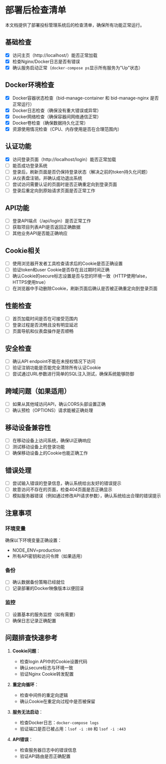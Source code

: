 # 部署后检查清单

本文档提供了部署投标管理系统后的检查清单，确保所有功能正常运行。

## 基础检查

- [x] 访问主页（http://localhost/）能否正常加载
- [x] 检查Nginx/Docker日志是否有错误
- [x] 确认服务启动正常（`docker-compose ps`显示所有服务为"Up"状态）

## Docker环境检查

- [x] Docker容器状态检查（bid-manage-container 和 bid-manage-nginx 是否正常运行）
- [x] Docker日志检查（确保没有重大错误或异常）
- [x] Docker网络检查（确保容器间网络通信正常）
- [x] Docker卷检查（确保数据持久化正常）
- [x] 资源使用情况检查（CPU、内存使用是否在合理范围内）

## 认证功能

- [x] 访问登录页面（http://localhost/login）能否正常加载
- [ ] 能否成功登录系统
- [ ] 登录后，刷新页面是否仍保持登录状态（解决之前的token持久化问题）
- [ ] 从仪表盘注销，并确认成功退出系统
- [ ] 尝试访问需要认证的页面时是否正确重定向到登录页面
- [ ] 登录后重定向到原始请求页面是否正常工作

## API功能

- [ ] 登录API端点（/api/login）是否正常工作
- [ ] 获取项目列表API是否返回正确数据
- [ ] 其他业务API是否能正确响应

## Cookie相关

- [ ] 使用浏览器开发者工具检查请求后的Cookie是否正确设置
- [ ] 验证token和user Cookie是否存在且过期时间正确
- [ ] 确认Cookie的secure标志设置是否与您的环境一致（HTTP使用false，HTTPS使用true）
- [ ] 在浏览器中手动删除Cookie，刷新页面后确认是否被正确重定向到登录页面

## 性能检查

- [ ] 首页加载时间是否在可接受范围内
- [ ] 登录过程是否流畅且没有明显延迟
- [ ] 页面导航和仪表盘操作是否顺畅

## 安全检查

- [ ] 确认API endpoint不能在未授权情况下访问
- [ ] 验证注销功能是否能完全清除所有认证Cookie
- [ ] 尝试通过URL参数进行简单的SQL注入测试，确保系统能够防御

## 跨域问题（如果适用）

- [ ] 如果从其他域访问API，确认CORS头部设置正确
- [ ] 确认预检（OPTIONS）请求能被正确处理

## 移动设备兼容性

- [ ] 在移动设备上访问系统，确保UI正确响应
- [ ] 测试移动设备上的登录功能
- [ ] 确保移动设备上的Cookie也能正确工作

## 错误处理

- [ ] 尝试输入错误的登录信息，确认系统给出友好的错误提示
- [ ] 故意访问不存在的页面，检查404页面是否正确显示
- [ ] 模拟服务器错误（例如通过修改API请求参数），确认系统给出合理的错误提示

## 注意事项

### 环境变量

确保以下环境变量正确设置：

- NODE_ENV=production
- 所有API密钥和访问令牌（如果适用）

### 备份

- [ ] 确认数据备份策略已经就位
- [ ] 记录部署的Docker映像版本以便回滚

### 监控

- [ ] 设置基本的服务监控（如有需要）
- [ ] 确保日志记录正确配置

## 问题排查快速参考

1. **Cookie问题**：
   - 检查login API中的Cookie设置代码
   - 确认secure标志与环境一致
   - 验证Nginx Cookie转发配置

2. **重定向循环**：
   - 检查中间件的重定向逻辑
   - 确认Cookie在重定向过程中是否被保留

3. **服务无法启动**：
   - 检查Docker日志：`docker-compose logs`
   - 验证端口是否已被占用：`lsof -i :80` 和 `lsof -i :443`

4. **API错误**：
   - 检查服务器日志中的错误信息
   - 验证API路由是否正确配置
